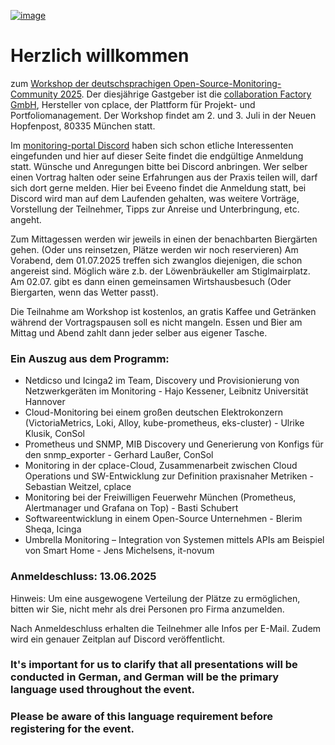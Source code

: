 [![image](https://github.com/user-attachments/assets/a683432d-e24e-418c-8c48-14d19a1e76cc)](https://eveeno.com/osmw2025)
# Herzlich willkommen
zum [Workshop der deutschsprachigen Open-Source-Monitoring-Community 2025](https://eveeno.com/osmw2025). Der diesjährige Gastgeber ist die [collaboration Factory GmbH](https://cplace.com), Hersteller von cplace, der Plattform für Projekt- und Portfoliomanagement. 
Der Workshop findet am 2. und 3. Juli in der Neuen Hopfenpost, 80335 München statt.


Im [monitoring-portal Discord](https://discord.gg/jDfPZ63FcJ) haben sich schon etliche Interessenten eingefunden und hier auf dieser Seite findet die endgültige Anmeldung statt.
Wünsche und Anregungen bitte bei Discord anbringen. Wer selber einen Vortrag halten oder seine Erfahrungen aus der Praxis teilen will, darf sich dort gerne melden. Hier bei Eveeno findet die Anmeldung statt, bei Discord wird man auf dem Laufenden gehalten, was weitere Vorträge, Vorstellung der Teilnehmer, Tipps zur Anreise und Unterbringung, etc. angeht. 


Zum Mittagessen werden wir jeweils in einen der benachbarten Biergärten gehen. (Oder uns reinsetzen, Plätze werden wir noch reservieren)
​​​​​​​Am Vorabend, dem 01.07.2025 treffen sich zwanglos diejenigen, die schon angereist sind. Möglich wäre z.b. der Löwenbräukeller am Stiglmairplatz.
​​​​​​​Am 02.07. gibt es dann einen gemeinsamen Wirtshausbesuch (Oder Biergarten, wenn das Wetter passt).

Die Teilnahme am Workshop ist kostenlos, an gratis Kaffee und Getränken während der Vortragspausen soll es nicht mangeln. Essen und Bier am Mittag und Abend zahlt dann jeder selber aus eigener Tasche.



### Ein Auszug aus dem Programm:

* Netdicso und Icinga2 im Team, Discovery und Provisionierung von Netzwerkgeräten im Monitoring - Hajo Kessener, Leibnitz Universität Hannover
* Cloud-Monitoring bei einem großen deutschen Elektrokonzern (VictoriaMetrics, Loki, Alloy, kube-prometheus, eks-cluster) - Ulrike Klusik, ConSol
* Prometheus und SNMP, MIB Discovery und Generierung von Konfigs für den snmp_exporter - Gerhard Laußer, ConSol
* Monitoring in der cplace-Cloud, Zusammenarbeit zwischen Cloud Operations und SW-Entwicklung zur Definition praxisnaher Metriken - Sebastian Weitzel, cplace
* Monitoring bei der Freiwilligen Feuerwehr München (Prometheus, Alertmanager und Grafana on Top) - Basti Schubert
* Softwareentwicklung in einem Open-Source Unternehmen - Blerim Sheqa, Icinga
* Umbrella Monitoring – Integration von Systemen mittels APIs am Beispiel von Smart Home - Jens Michelsens, it-novum


### Anmeldeschluss: 13.06.2025
Hinweis: Um eine ausgewogene Verteilung der Plätze zu ermöglichen, bitten wir Sie, nicht mehr als drei Personen pro Firma anzumelden.

Nach Anmeldeschluss erhalten die Teilnehmer alle Infos per E-Mail. Zudem wird ein genauer Zeitplan auf Discord veröffentlicht.



### It's important for us to clarify that all presentations will be conducted in German, and German will be the primary language used throughout the event.

### Please be aware of this language requirement before registering for the event.
